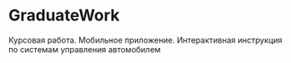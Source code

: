 # GraduateWork
Курсовая работа. Мобильное приложение. Интерактивная инструкция по системам управления автомобилем
